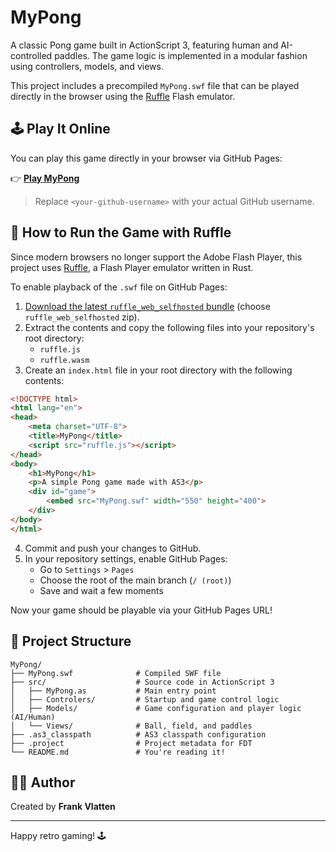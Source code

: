 # MyPong

A classic Pong game built in ActionScript 3, featuring human and AI-controlled paddles. The game logic is implemented in a modular fashion using controllers, models, and views.

This project includes a precompiled `MyPong.swf` file that can be played directly in the browser using the [Ruffle](https://ruffle.rs) Flash emulator.

## 🕹️ Play It Online

You can play this game directly in your browser via GitHub Pages:

👉 [**Play MyPong**](https://<your-github-username>.github.io/MyPong/)

> Replace `<your-github-username>` with your actual GitHub username.

## 🔧 How to Run the Game with Ruffle

Since modern browsers no longer support the Adobe Flash Player, this project uses [Ruffle](https://ruffle.rs), a Flash Player emulator written in Rust.

To enable playback of the `.swf` file on GitHub Pages:

1. [Download the latest `ruffle_web_selfhosted` bundle](https://github.com/ruffle-rs/ruffle/releases) (choose `ruffle_web_selfhosted` zip).
2. Extract the contents and copy the following files into your repository's root directory:
    - `ruffle.js`
    - `ruffle.wasm`
3. Create an `index.html` file in your root directory with the following contents:

```html
<!DOCTYPE html>
<html lang="en">
<head>
    <meta charset="UTF-8">
    <title>MyPong</title>
    <script src="ruffle.js"></script>
</head>
<body>
    <h1>MyPong</h1>
    <p>A simple Pong game made with AS3</p>
    <div id="game">
        <embed src="MyPong.swf" width="550" height="400">
    </div>
</body>
</html>
```

4. Commit and push your changes to GitHub.
5. In your repository settings, enable GitHub Pages:
    - Go to `Settings` > `Pages`
    - Choose the root of the main branch (`/ (root)`)
    - Save and wait a few moments

Now your game should be playable via your GitHub Pages URL!

## 📁 Project Structure

```
MyPong/
├── MyPong.swf              # Compiled SWF file
├── src/                    # Source code in ActionScript 3
│   ├── MyPong.as           # Main entry point
│   ├── Controlers/         # Startup and game control logic
│   ├── Models/             # Game configuration and player logic (AI/Human)
│   └── Views/              # Ball, field, and paddles
├── .as3_classpath          # AS3 classpath configuration
├── .project                # Project metadata for FDT
└── README.md               # You're reading it!
```

## 👨‍💻 Author

Created by **Frank Vlatten**

---

Happy retro gaming! 🕹️
